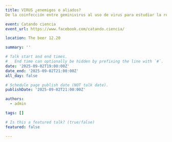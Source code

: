 ```yaml
---
title: VIRUS ¿enemigos o aliados?
De la coinfección entre geminivirus al uso de virus para estudiar la respuesta a la sequía en cereales

event: Catando ciencia
event_url: https://www.facebook.com/catando.ciencia/

location: The beer 12.20

summary: ''

# Talk start and end times.
#   End time can optionally be hidden by prefixing the line with `#`.
date: '2025-09-02T19:00:00Z'
date_end: '2025-09-02T21:00:00Z'
all_day: false

# Schedule page publish date (NOT talk date).
publishDate: '2025-09-02T21:00:00Z'

authors:
  - admin

tags: []

# Is this a featured talk? (true/false)
featured: false

---
```



